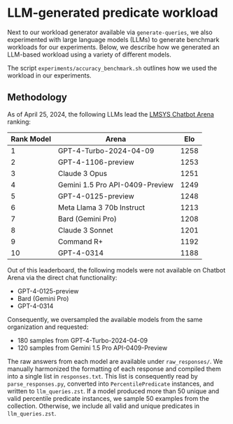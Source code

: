 # LLM-generated predicate workload

Next to our workload generator available via `generate-queries`, we also experimented with large
language models (LLMs) to generate benchmark workloads for our experiments. Below, we describe
how we generated an LLM-based workload using a variety of different models.

The script `experiments/accuracy_benchmark.sh` outlines how we used the workload in our
experiments.

## Methodology

As of April 25, 2024, the following LLMs lead the [LMSYS Chatbot Arena](https://chat.lmsys.org/?arena) ranking:

| Rank Model | Arena                           | Elo  |
|------------|---------------------------------|------|
| 1          | GPT-4-Turbo-2024-04-09          | 1258 |
| 2          | GPT-4-1106-preview              | 1253 |
| 3          | Claude 3 Opus                   | 1251 |
| 4          | Gemini 1.5 Pro API-0409-Preview | 1249 |
| 5          | GPT-4-0125-preview              | 1248 |
| 6          | Meta Llama 3 70b Instruct       | 1213 |
| 7          | Bard (Gemini Pro)               | 1208 |
| 8          | Claude 3 Sonnet                 | 1201 |
| 9          | Command R+                      | 1192 |
| 10         | GPT-4-0314                      | 1188 |

Out of this leaderboard, the following models were not available on Chatbot Arena via the direct
chat functionality:

- GPT-4-0125-preview
- Bard (Gemini Pro)
- GPT-4-0314

Consequently, we oversampled the available models from the same organization and requested:

- 180 samples from GPT-4-Turbo-2024-04-09
- 120 samples from Gemini 1.5 Pro API-0409-Preview

The raw answers from each model are available under `raw_responses/`.
We manually harmonized the formatting of each response and compiled them into a single list in `responses.txt`.
This list is consequently read by `parse_responses.py`, converted into `PercentilePredicate` instances, and written to `llm_queries.zst`.
If a model produced more than 50 unique and valid percentile predicate instances, we sample 50 examples from the collection.
Otherwise, we include all valid and unique predicates in `llm_queries.zst`.
